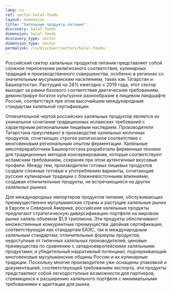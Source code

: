 ```yaml
---
lang: ru
ref: sector-halal-foods
layout: dimension
title: "Халяльные продукты питания"
discovery: halal-foods
dimension: halal-foods
discovery_type: sector
dimension_type: sector
permalink: /ru/discover/sectors/halal-foods/
---
```


Российский сектор халяльных продуктов питания представляет собой сложное пересечение религиозного соответствия, кулинарных традиций и производственного совершенства, особенно в регионах со значительным мусульманским населением, таких как Татарстан и Башкортостан. Растущий на 28% ежегодно с 2019 года, этот сектор выходит за рамки базового соответствия диетическим требованиям, демонстрируя богатое культурное разнообразие в пищевом ландшафте России, соответствуя при этом высочайшим международным стандартам халяльной сертификации.

Отличительной чертой российских халяльных продуктов является их уникальное сочетание традиционных исламских требований с характерным региональным пищевым наследием. Производители Татарстана преуспевают в производстве халяльных молочных продуктов, сочетающих строгое религиозное соответствие с многовековым региональным опытом ферментации. Халяльные мясопереработчики Башкортостана разработали фирменные техники для традиционных методов консервирования, которые соответствуют исламским требованиям, сохраняя при этом аутентичные вкусовые профили. Между тем, производители готовых пищевых продуктов создали сложные готовые к употреблению варианты, сочетающие русские кулинарные традиции с ближневосточными влияниями, создавая отличительные продукты, не встречающиеся на других халяльных рынках.

Для международных импортеров продуктов питания, обслуживающих преимущественно мусульманские страны и растущие халяльные рынки в Европе и Северной Америке, российские халяльные продукты предлагают стратегическую диверсификацию портфеля на мировом рынке халяль объемом $1,9 триллиона. Эти продукты обеспечивают множественные конкурентные преимущества: двойная сертификация, соответствующая как стандартам ЕАЭС, так и международным халяльным стандартам; отличительные формулы продуктов, недоступные от типичных халяльных производителей; ценовые преимущества по сравнению с западноевропейскими халяльными продуктами; и убедительный нарративный потенциал, подчеркивающий многовековые мусульманские общины России и их кулинарные традиции. Поскольку многие производители уже оснащены упаковкой и документацией, соответствующей требованиям экспорта, эти продукты представляют собой легкодоступные возможности для партнеров, стремящихся к расширению халяльного портфеля с минимальными требованиями к адаптации для рынка.
